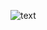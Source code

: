 ![text](https://upload.wikimedia.org/wikipedia/commons/e/e9/Felis_silvestris_silvestris_small_gradual_decrease_of_quality.png)